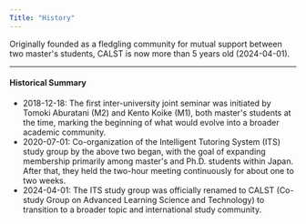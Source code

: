 ```yaml
---
Title: "History"
---
```


Originally founded as a fledgling community for mutual support between two master's students, CALST is now more than 5 years old (2024-04-01).

---
#### Historical Summary

- 2018-12-18: The first inter-university joint seminar was initiated by Tomoki Aburatani (M2) and Kento Koike (M1), both master's students at the time, marking the beginning of what would evolve into a broader academic community.
- 2020-07-01: Co-organization of the Intelligent Tutoring System (ITS) study group by the above two began, with the goal of expanding membership primarily among master's and Ph.D. students within Japan. After that, they held the two-hour meeting continuously for about one to two weeks.
- 2024-04-01: The ITS study group was officially renamed to CALST (Co-study Group on Advanced Learning Science and Technology) to transition to a broader topic and international study community.
